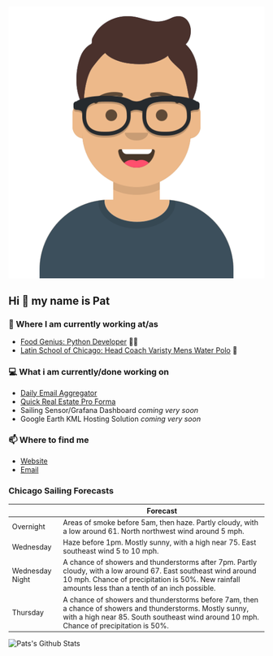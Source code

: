[![Social banner for p-j-falconer](https://raw.githubusercontent.com/P-J-FALCONER/P-J-FALCONER/master/assets/avataaars.svg)](https://patfalconer.com/)
## Hi :wave: my name is Pat

### 💼 Where I am currently working at/as
- [Food Genius: Python Developer](https://getfoodgenius.com/) 🍔🐍
- [Latin School of Chicago: Head Coach Varisty Mens Water Polo](https://www.latinschool.org/) 🤽


### 💻 What i am currently/done working on
 - [Daily Email Aggregator](https://github.com/P-J-FALCONER/dott_daily_mail)
 - [Quick Real Estate Pro Forma](https://github.com/P-J-FALCONER/henry)
 - Sailing Sensor/Grafana Dashboard *coming very soon*
 - Google Earth KML Hosting Solution *coming very soon*

### 📫 Where to find me
 - [Website](https://patfalconer.com/)
 - [Email](mailto:patrick.j.falconer@gmail.com)


### Chicago Sailing Forecasts
|   | Forecast  |
|---|---|
| Overnight | Areas of smoke before 5am, then haze. Partly cloudy, with a low around 61. North northwest wind around 5 mph. |
| Wednesday | Haze before 1pm. Mostly sunny, with a high near 75. East southeast wind 5 to 10 mph. |
| Wednesday Night | A chance of showers and thunderstorms after 7pm. Partly cloudy, with a low around 67. East southeast wind around 10 mph. Chance of precipitation is 50%. New rainfall amounts less than a tenth of an inch possible. |
| Thursday | A chance of showers and thunderstorms before 7am, then a chance of showers and thunderstorms. Mostly sunny, with a high near 85. South southeast wind around 10 mph. Chance of precipitation is 50%. |

![Pats's Github Stats](https://github-readme-stats.vercel.app/api?username=p-j-falconer&show_icons=true&theme=radical)
